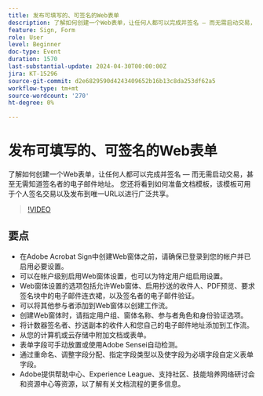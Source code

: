 ```yaml
---
title: 发布可填写的、可签名的Web表单
description: 了解如何创建一个Web表单，让任何人都可以完成并签名 — 而无需启动交易，甚至无需知道签名者的电子邮件地址。
feature: Sign, Form
role: User
level: Beginner
doc-type: Event
duration: 1570
last-substantial-update: 2024-04-30T00:00:00Z
jira: KT-15296
source-git-commit: d2e6829590d4243409652b16b13c8da253df62a5
workflow-type: tm+mt
source-wordcount: '270'
ht-degree: 0%

---
```



# 发布可填写的、可签名的Web表单

了解如何创建一个Web表单，让任何人都可以完成并签名 — 而无需启动交易，甚至无需知道签名者的电子邮件地址。 您还将看到如何准备文档模板，该模板可用于个人签名交易以及发布到唯一URL以进行广泛共享。

>[!VIDEO](https://video.tv.adobe.com/v/3428187/?learn=on)

## 要点

* 在Adobe Acrobat Sign中创建Web窗体之前，请确保已登录到您的帐户并已启用必要设置。
* 可以在帐户级别启用Web窗体设置，也可以为特定用户组启用设置。
* Web窗体设置的选项包括允许Web窗体、启用抄送的收件人、PDF预览、要求签名块中的电子邮件连衣裙，以及签名者的电子邮件验证。
* 可以将其他参与者添加到Web窗体以创建工作流。
* 创建Web窗体时，请指定用户组、窗体名称、参与者角色和身份验证选项。
* 将计数器签名者、抄送副本的收件人和您自己的电子邮件地址添加到工作流。
* 从您的计算机或云存储中附加文档或表单。
* 表单字段可手动放置或使用Adobe Sensei自动检测。
* 通过重命名、调整字段分配、指定字段类型以及使字段为必填字段自定义表单字段。
* Adobe提供帮助中心、Experience League、支持社区、技能培养网络研讨会和资源中心等资源，以了解有关文档流程的更多信息。